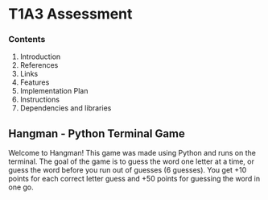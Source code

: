 # T1A3 Assessment

### Contents
1. Introduction
2. References
2. Links
3. Features
4. Implementation Plan
5. Instructions
6. Dependencies and libraries

## Hangman - Python Terminal Game
Welcome to Hangman! This game was made using Python and runs on the terminal. The goal of the game is to guess the word one letter at a time, or guess the word before you run out of guesses (6 guesses). You get +10 points for each correct letter guess and +50 points for guessing the word in one go.